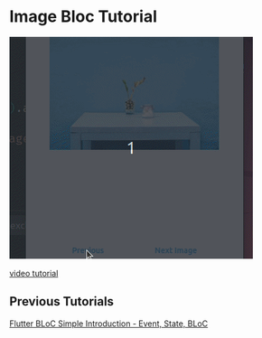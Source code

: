 # Image Bloc Tutorial

![screenshot](docs/assets/screenshot.gif)

[video tutorial](https://youtu.be/-vD_kZLiRuA)

## Previous Tutorials

[Flutter BLoC Simple Introduction - Event, State, BLoC](https://youtu.be/drkvsBh2ru8)
